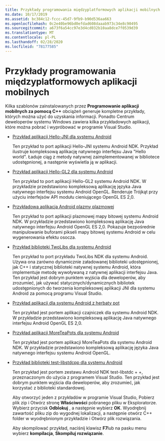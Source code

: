 ```yaml
---
title: Przykłady programowania międzyplatformowych aplikacji mobilnych
ms.date: 10/17/2019
ms.assetid: bc384c12-fccc-45d7-9fb9-b90d536aa663
ms.openlocfilehash: 0c2e40be96bd0efdad608daaab973c34e8c90495
ms.sourcegitcommit: a673f6a54cc97e3d4cd032b10aa8dce7f0539d39
ms.translationtype: MT
ms.contentlocale: pl-PL
ms.lasthandoff: 02/28/2020
ms.locfileid: "78177585"
---
```

# <a name="cross-platform-mobile-development-examples"></a>Przykłady programowania międzyplatformowych aplikacji mobilnych

Kilka szablonów zainstalowanych przez **Programowanie aplikacji mobilnych za pomocą C++**  obciążeń generuje kompletne przykłady, których można użyć do uzyskania informacji. Ponadto Centrum deweloperów systemu Windows zawiera kilka przykładowych aplikacji, które można pobrać i wypróbować w programie Visual Studio.

- [Przykład aplikacji Hello-JNI dla systemu Android](https://code.msdn.microsoft.com/hello-jni-Android-790ab73d)

   Ten przykład to port aplikacji Hello-JNI systemu Android NDK. Przykład ilustruje kompleksową aplikację natywnego interfejsu Java "Hello world". Ładuje ciąg z metody natywnej zaimplementowanej w bibliotece udostępnionej, a następnie wyświetla ją w aplikacji.

- [Przykład aplikacji Hello-GL2 dla systemu Android](https://code.msdn.microsoft.com/hello-gl2-Android-3b61896c)

   Ten przykład to port aplikacji Hello-GL2 systemu Android NDK. W przykładzie przedstawiono kompleksową aplikację języka Java natywnego interfejsu systemu Android OpenGL. Renderuje Trójkąt przy użyciu interfejsów API modułu cieniującego OpenGL ES 2,0.

- [Przykładowa aplikacja Android plazmy plazmowej](https://code.msdn.microsoft.com/Bitmap-Plasma-Android-77ae296a)

   Ten przykład to port aplikacji plazmowej mapy bitowej systemu Android NDK. W przykładzie przedstawiono kompleksową aplikację Java natywnego interfejsu Android OpenGL ES 2,0. Pokazuje bezpośrednie manipulowanie buforami pikseli mapy bitowej systemu Android w celu wygenerowania efektu osocza.

- [Przykład biblioteki TwoLibs dla systemu Android](https://code.msdn.microsoft.com/TwoLibs-Android-Library-6396e5c4)

   Ten przykład to port przykładu TwoLibs NDK dla systemu Android. Używa ona zarówno dynamicznie załadowanej biblioteki udostępnionej, jak C++ i statycznej biblioteki natywnej systemu Android, która implementuje metodę wywoływaną z natywnej aplikacji interfejsu Java. Ten przykład jest dobrym punktem wyjścia dla deweloperów, aby zrozumieć, jak używać statycznych/dynamicznych bibliotek udostępnionych do tworzenia kompleksowej aplikacji JNI dla systemu Android za pomocą programu Visual Studio.

- [Przykład aplikacji dla systemu Android z herbaty pot](https://code.msdn.microsoft.com/Tea-Pot-Android-Application-e7c05d73)

   Ten przykład jest portem aplikacji czajniczek dla systemu Android NDK. W przykładzie przedstawiono kompleksową aplikację Java natywnego interfejsu Android OpenGL ES 2,0.

- [Przykład aplikacji MoreTeaPots dla systemu Android](https://code.msdn.microsoft.com/MoreTeaPots-Android-a9bd8549)

   Ten przykład jest portem aplikacji MoreTeaPots dla systemu Android NDK. W przykładzie przedstawiono kompleksową aplikację języka Java natywnego interfejsu systemu Android OpenGL.

- [Przykład biblioteki test-libstdcpp dla systemu Android](https://code.msdn.microsoft.com/test-libstdcpp-Android-00b548f5)

   Ten przykład jest portem zestawu Android NDK test-libstdc + +, przeznaczonym do użycia z programem Visual Studio. Ten przykład jest dobrym punktem wyjścia dla deweloperów, aby zrozumieć, jak korzystać z biblioteki standardowej.

  Aby otworzyć jeden z przykładów w programie Visual Studio, Pobierz plik zip i Otwórz stronę **Właściwości** pobranego pliku w Eksploratorze. Wybierz przycisk **Odblokuj** , a następnie wybierz **OK**. Wyodrębnij zawartość pliku zip do wygodnej lokalizacji, a następnie otwórz C++ folder w wyodrębnionym przykładzie i Otwórz plik rozwiązania.

  Aby skompilować przykład, naciśnij klawisz **F7**lub na pasku menu wybierz **kompilacja**, **Skompiluj rozwiązanie**.
